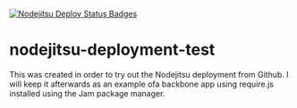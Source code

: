 [![Nodejitsu Deploy Status Badges](http://webhooks.jit.su/tmartineau/deployment-test.png)](https://webops.jit.su#tmartineau/webhooks)

nodejitsu-deployment-test
=========================

This was created in order to try out the Nodejitsu deployment from Github. I will keep it afterwards as an example ofa backbone app using require.js installed using the Jam package manager.
